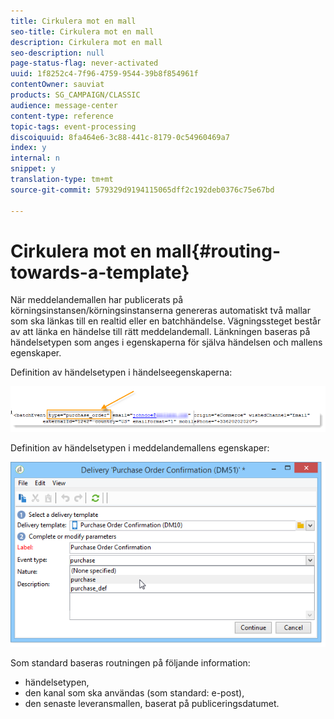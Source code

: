 ```yaml
---
title: Cirkulera mot en mall
seo-title: Cirkulera mot en mall
description: Cirkulera mot en mall
seo-description: null
page-status-flag: never-activated
uuid: 1f8252c4-7f96-4759-9544-39b8f854961f
contentOwner: sauviat
products: SG_CAMPAIGN/CLASSIC
audience: message-center
content-type: reference
topic-tags: event-processing
discoiquuid: 8fa464e6-3c88-441c-8179-0c54960469a7
index: y
internal: n
snippet: y
translation-type: tm+mt
source-git-commit: 579329d9194115065dff2c192deb0376c75e67bd

---
```



# Cirkulera mot en mall{#routing-towards-a-template}

När meddelandemallen har publicerats på körningsinstansen/körningsinstanserna genereras automatiskt två mallar som ska länkas till en realtid eller en batchhändelse. Vägningssteget består av att länka en händelse till rätt meddelandemall. Länkningen baseras på händelsetypen som anges i egenskaperna för själva händelsen och mallens egenskaper.

Definition av händelsetypen i händelseegenskaperna:

![](assets/messagecenter_event_type_001.png)

Definition av händelsetypen i meddelandemallens egenskaper:

![](assets/messagecenter_event_type_002.png)

Som standard baseras routningen på följande information:

* händelsetypen,
* den kanal som ska användas (som standard: e-post),
* den senaste leveransmallen, baserat på publiceringsdatumet.

